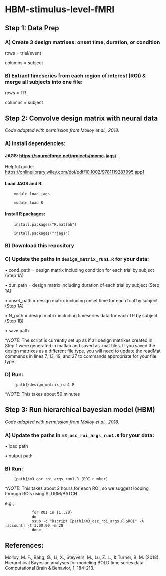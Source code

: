 # HBM-stimulus-level-fMRI

## Step 1: Data Prep

### A) Create 3 design matrixes: onset time, duration, or condition

rows = trial/event

columns = subject

### B) Extract timeseries from each region of interest (ROI) & merge all subjects into one file: 

rows = TR

columns = subject

## Step 2: Convolve design matrix with neural data

*Code adapted with permission from Molloy et al., 2018.*

### A) Install dependencies:

#### JAGS: https://sourceforge.net/projects/mcmc-jags/

Helpful guide: https://onlinelibrary.wiley.com/doi/pdf/10.1002/9781119287995.app1 

#### Load JAGS and R:

        module load jags

        module load R	

#### Install R packages: 

        install.packages("R.matlab")

        install.packages("rjags")

### B) Download this repository

### C) Update the paths in `design_matrix_run1.R` for your data:

• cond_path = design matrix including condition for each trial by subject (Step 1A)

• dur_path = design matrix including duration of each trial by subject (Step 1A)

• onset_path = design matrix including onset time for each trial by subject (Step 1A)

• N_path = design matrix including timeseries data for each TR by subject (Step 1B) 

• save path

**NOTE*: The script is currently set up as if all design matrixes created in Step 1 were generated in matlab and saved as .mat files. If you saved the design matrixes as a different file type, you will need to update the readMat commands in lines  7, 13, 19, and 27 to commands appropriate for your file type.

### D) Run:

        [path]/design_matrix_run1.R

**NOTE*: This takes about 50 minutes


## Step 3: Run hierarchical bayesian model (HBM)

*Code adapted with permission from Molloy et al., 2018.*

### A) Update the paths in `m3_osc_roi_args_run1.R` for your data:

• load path

• output path

### B) Run:
        
        [path]/m3_osc_roi_args_run1.R [ROI number]

**NOTE*: This takes about 2 hours for each ROI, so we suggest looping through ROIs using SLURM/BATCH.

e.g.,

                for ROI in {1..20}
                do
                ssub -c "Rscript [path]/m3_osc_roi_args.R $ROI" -A [account] -t 3:00:00 -m 28
                done

## References:

Molloy, M. F., Bahg, G., Li, X., Steyvers, M., Lu, Z. L., & Turner, B. M. (2018). Hierarchical Bayesian analyses for modeling BOLD time series data. Computational Brain & Behavior, 1, 184-213.
